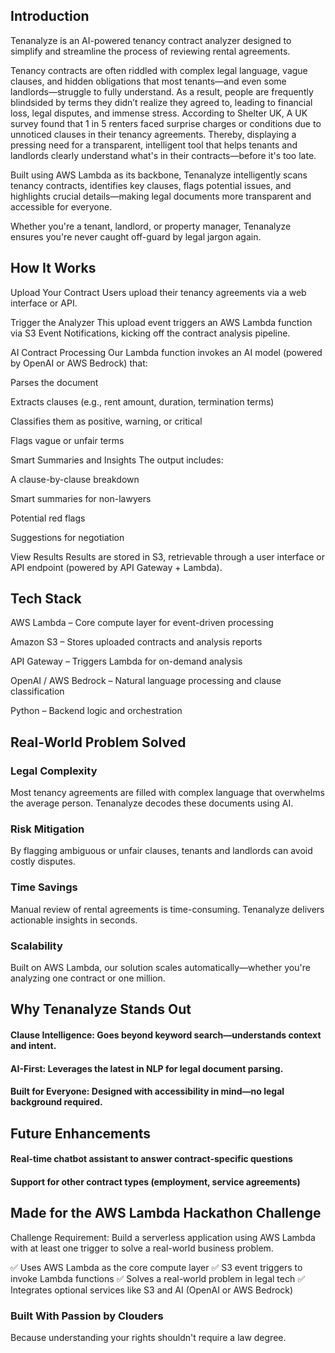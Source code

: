 ## Introduction
Tenanalyze is an AI-powered tenancy contract analyzer designed to simplify and streamline the process of reviewing rental agreements. 

Tenancy contracts are often riddled with complex legal language, vague clauses, and hidden obligations that most tenants—and even some landlords—struggle to fully understand. As a result, people are frequently blindsided by terms they didn’t realize they agreed to, leading to financial loss, legal disputes, and immense stress.
According to Shelter UK, A UK survey found that 1 in 5 renters faced surprise charges or conditions due to unnoticed clauses in their tenancy agreements. Thereby, displaying a pressing need for a transparent, intelligent tool that helps tenants and landlords clearly understand what's in their contracts—before it's too late.

Built using AWS Lambda as its backbone, Tenanalyze intelligently scans tenancy contracts, identifies key clauses, flags potential issues, and highlights crucial details—making legal documents more transparent and accessible for everyone.

Whether you're a tenant, landlord, or property manager, Tenanalyze ensures you're never caught off-guard by legal jargon again.

## How It Works
Upload Your Contract
Users upload their tenancy agreements via a web interface or API.

Trigger the Analyzer
This upload event triggers an AWS Lambda function via S3 Event Notifications, kicking off the contract analysis pipeline.

AI Contract Processing
Our Lambda function invokes an AI model (powered by OpenAI or AWS Bedrock) that:

Parses the document

Extracts clauses (e.g., rent amount, duration, termination terms)

Classifies them as positive, warning, or critical

Flags vague or unfair terms

Smart Summaries and Insights
The output includes:

A clause-by-clause breakdown

Smart summaries for non-lawyers

Potential red flags

Suggestions for negotiation

View Results
Results are stored in S3, retrievable through a user interface or API endpoint (powered by API Gateway + Lambda).

## Tech Stack
AWS Lambda – Core compute layer for event-driven processing

Amazon S3 – Stores uploaded contracts and analysis reports

API Gateway – Triggers Lambda for on-demand analysis

OpenAI / AWS Bedrock – Natural language processing and clause classification

Python – Backend logic and orchestration

## Real-World Problem Solved
### Legal Complexity
Most tenancy agreements are filled with complex language that overwhelms the average person. Tenanalyze decodes these documents using AI.

### Risk Mitigation
By flagging ambiguous or unfair clauses, tenants and landlords can avoid costly disputes.

### Time Savings
Manual review of rental agreements is time-consuming. Tenanalyze delivers actionable insights in seconds.

### Scalability
Built on AWS Lambda, our solution scales automatically—whether you're analyzing one contract or one million.

## Why Tenanalyze Stands Out
#### Clause Intelligence: Goes beyond keyword search—understands context and intent.

#### AI-First: Leverages the latest in NLP for legal document parsing.

#### Built for Everyone: Designed with accessibility in mind—no legal background required.

## Future Enhancements
#### Real-time chatbot assistant to answer contract-specific questions

#### Support for other contract types (employment, service agreements)

## Made for the AWS Lambda Hackathon Challenge
Challenge Requirement: Build a serverless application using AWS Lambda with at least one trigger to solve a real-world business problem.

✅ Uses AWS Lambda as the core compute layer
✅ S3 event triggers to invoke Lambda functions
✅ Solves a real-world problem in legal tech
✅ Integrates optional services like S3 and AI (OpenAI or AWS Bedrock)

### Built With Passion by Clouders
Because understanding your rights shouldn't require a law degree.

